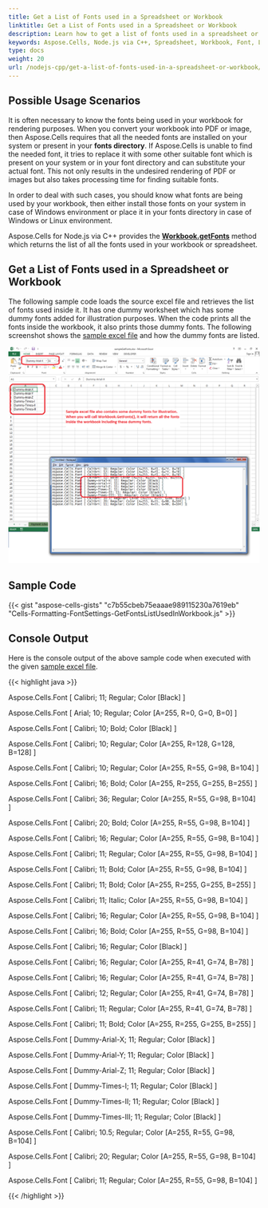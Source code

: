 ```yaml
---
title: Get a List of Fonts used in a Spreadsheet or Workbook
linktitle: Get a List of Fonts used in a Spreadsheet or Workbook
description: Learn how to get a list of fonts used in a spreadsheet or workbook using Aspose.Cells for Node.js via C++. This article will show you how to retrieve font information from a document.
keywords: Aspose.Cells, Node.js via C++, Spreadsheet, Workbook, Font, List
type: docs
weight: 20
url: /nodejs-cpp/get-a-list-of-fonts-used-in-a-spreadsheet-or-workbook/
---
```


## **Possible Usage Scenarios**

It is often necessary to know the fonts being used in your workbook for rendering purposes. When you convert your workbook into PDF or image, then Aspose.Cells requires that all the needed fonts are installed on your system or present in your **fonts directory**. If Aspose.Cells is unable to find the needed font, it tries to replace it with some other suitable font which is present on your system or in your font directory and can substitute your actual font. This not only results in the undesired rendering of PDF or images but also takes processing time for finding suitable fonts.

In order to deal with such cases, you should know what fonts are being used by your workbook, then either install those fonts on your system in case of Windows environment or place it in your fonts directory in case of Windows or Linux environment.

Aspose.Cells for Node.js via C++ provides the [**Workbook.getFonts**](https://reference.aspose.com/cells/nodejs-cpp/workbook/#getFonts--) method which returns the list of all the fonts used in your workbook or spreadsheet.

## **Get a List of Fonts used in a Spreadsheet or Workbook**

The following sample code loads the source excel file and retrieves the list of fonts used inside it. It has one dummy worksheet which has some dummy fonts added for illustration purposes. When the code prints all the fonts inside the workbook, it also prints those dummy fonts. The following screenshot shows the [sample excel file](25395211.xlsx) and how the dummy fonts are listed.

![todo:image_alt_text](get-a-list-of-fonts-used-in-a-spreadsheet-or-workbook_1.png)

## **Sample Code**

{{< gist "aspose-cells-gists" "c7b55cbeb75eaaae989115230a7619eb" "Cells-Formatting-FontSettings-GetFontsListUsedInWorkbook.js" >}}


## **Console Output**

Here is the console output of the above sample code when executed with the given [sample excel file](25395211.xlsx).

{{< highlight java >}}

Aspose.Cells.Font [ Calibri; 11; Regular; Color [Black] ]

Aspose.Cells.Font [ Arial; 10; Regular; Color [A=255, R=0, G=0, B=0] ]

Aspose.Cells.Font [ Calibri; 10; Bold; Color [Black] ]

Aspose.Cells.Font [ Calibri; 10; Regular; Color [A=255, R=128, G=128, B=128] ]

Aspose.Cells.Font [ Calibri; 10; Regular; Color [A=255, R=55, G=98, B=104] ]

Aspose.Cells.Font [ Calibri; 16; Bold; Color [A=255, R=255, G=255, B=255] ]

Aspose.Cells.Font [ Calibri; 36; Regular; Color [A=255, R=55, G=98, B=104] ]

Aspose.Cells.Font [ Calibri; 20; Bold; Color [A=255, R=55, G=98, B=104] ]

Aspose.Cells.Font [ Calibri; 16; Regular; Color [A=255, R=55, G=98, B=104] ]

Aspose.Cells.Font [ Calibri; 11; Regular; Color [A=255, R=55, G=98, B=104] ]

Aspose.Cells.Font [ Calibri; 11; Bold; Color [A=255, R=55, G=98, B=104] ]

Aspose.Cells.Font [ Calibri; 11; Bold; Color [A=255, R=255, G=255, B=255] ]

Aspose.Cells.Font [ Calibri; 11; Italic; Color [A=255, R=55, G=98, B=104] ]

Aspose.Cells.Font [ Calibri; 16; Regular; Color [A=255, R=55, G=98, B=104] ]

Aspose.Cells.Font [ Calibri; 16; Bold; Color [A=255, R=55, G=98, B=104] ]

Aspose.Cells.Font [ Calibri; 16; Regular; Color [Black] ]

Aspose.Cells.Font [ Calibri; 16; Regular; Color [A=255, R=41, G=74, B=78] ]

Aspose.Cells.Font [ Calibri; 16; Regular; Color [A=255, R=41, G=74, B=78] ]

Aspose.Cells.Font [ Calibri; 12; Regular; Color [A=255, R=41, G=74, B=78] ]

Aspose.Cells.Font [ Calibri; 11; Regular; Color [A=255, R=41, G=74, B=78] ]

Aspose.Cells.Font [ Calibri; 11; Bold; Color [A=255, R=255, G=255, B=255] ]

Aspose.Cells.Font [ Dummy-Arial-X; 11; Regular; Color [Black] ]

Aspose.Cells.Font [ Dummy-Arial-Y; 11; Regular; Color [Black] ]

Aspose.Cells.Font [ Dummy-Arial-Z; 11; Regular; Color [Black] ]

Aspose.Cells.Font [ Dummy-Times-I; 11; Regular; Color [Black] ]

Aspose.Cells.Font [ Dummy-Times-II; 11; Regular; Color [Black] ]

Aspose.Cells.Font [ Dummy-Times-III; 11; Regular; Color [Black] ]

Aspose.Cells.Font [ Calibri; 10.5; Regular; Color [A=255, R=55, G=98, B=104] ]

Aspose.Cells.Font [ Calibri; 20; Regular; Color [A=255, R=55, G=98, B=104] ]

Aspose.Cells.Font [ Calibri; 11; Regular; Color [A=255, R=55, G=98, B=104] ]

{{< /highlight >}}
